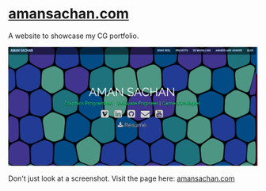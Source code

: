 # [amansachan.com](http://www.amansachan.com)

A website to showcase my CG portfolio.

![Website home page screenshot](assets/images/readme/website1.png)

Don't just look at a screenshot. Visit the page here: [amansachan.com](http://www.amansachan.com)